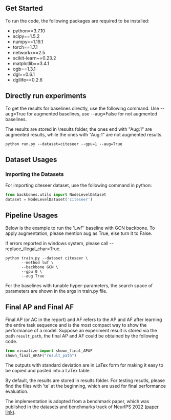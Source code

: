 
## Get Started
 
 To run the code, the following packages are required to be installed:
 
* python==3.7.10
* scipy==1.5.2
* numpy==1.19.1
* torch==1.7.1
* networkx==2.5
* scikit-learn~=0.23.2
* matplotlib==3.4.1
* ogb==1.3.1
* dgl==0.6.1
* dgllife==0.2.6

## Directly run experiments

To get the results for baselines directly, use the following command. Use --aug=True for augmented baselines, use --aug=False for not augmented baselines.

The results are stored in \results folder, the ones end with "Aug:1" are augmented results, while the ones with "Aug:1" are not augmented results.

```
python run.py --dataset=citeseer --gpu=1 --aug=True
```

 ## Dataset Usages
 
 ### Importing the Datasets
 For importing citeseer dataset, use the following command in python:
 
 ``` python
 from backbones.utils import NodeLevelDataset
 dataset = NodeLevelDataset('citeseer')
```
 
 ## Pipeline Usages
 
  Below is the example to run the 'LwF' baseline with GCN backbone. To apply augmentation, please mention aug as True, else turn it to False.

  If errors reported in windows system, please call --replace_illegal_char=True.
 
 ```
 python train.py --dataset citeseer \
        --method lwf \
        --backbone GCN \
        --gpu 0 \
        --aug True
 ```

For the baselines with tunable hyper-parameters, the search space of parameters are shown in the args in train.py file.

 ## Final AP and Final AF

 Final AP (or AC in the report) and AF refers to the AP and AF after learning the entire task sequence and is the most compact way to show the performance of a model. Suppose an experiment result is stored via the path ```result_path```, the final AP and AF could be obtained by the following code.
 ``` python
 from visualize import shown_final_APAF
 shown_final_APAF("result_path")
 ```
 The outputs with standard deviation are in LaTex form for making it easy to be copied and pasted into a LaTex table.

By default, the results are stored in results folder. For testing resutls, please find the files with 'te' at the beginning, which are used for final performance evaluation.


The implementation is adopted from a benchmark paper, which was published in the datasets and benchmarks track of NeurIPS 2022 [(paper link)](https://openreview.net/forum?id=5wNiiIDynDF).